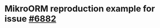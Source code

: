 # MikroORM reproduction example for issue [#6882](https://github.com/mikro-orm/mikro-orm/issues/6882)

